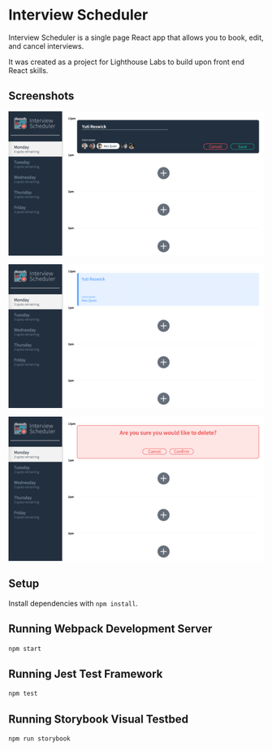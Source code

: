# Interview Scheduler

Interview Scheduler is a single page React app that allows you to book, edit, and cancel interviews.

It was created as a project for Lighthouse Labs to build upon front end React skills.

## Screenshots 

!["Appointment form with filled in name and selected interviewer"](https://github.com/beakwan/scheduler/blob/master/docs/Appt-form.png?raw=true)

!["Shown appointment after saving with updated spots"](https://github.com/beakwan/scheduler/blob/master/docs/Appt-show.png?raw=true)

!["Confirm cancel message"](https://github.com/beakwan/scheduler/blob/master/docs/Appt-delete.png?raw=true)

## Setup

Install dependencies with `npm install`.

## Running Webpack Development Server

```sh
npm start
```

## Running Jest Test Framework

```sh
npm test
```

## Running Storybook Visual Testbed

```sh
npm run storybook
```

